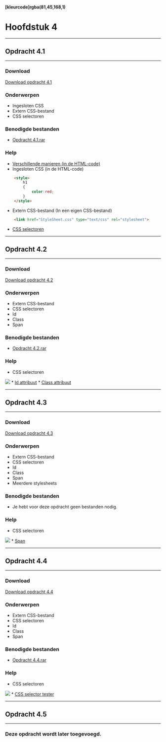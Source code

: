 #### [kleurcode]rgba(81,45,168,1)

# Hoofdstuk 4

---
## Opdracht 4.1
---

### Download
<a href="https://elo.kw1c.nl/CMS/Studie/811%20ICT-Academie/811%20VakkenInhoud/%5BB.14%20HTM%5D%20HTMLCSS/Productie/02.%20Opdrachten/Hoofdstuk%204/Opdracht%204.1.pdf" target="_blank">Download opdracht 4.1</a>

### Onderwerpen
*   Ingesloten CSS
*   Extern CSS-bestand
*   CSS selectoren

### Benodigde bestanden
*   <a href="https://elo.kw1c.nl/CMS/Studie/811%20ICT-Academie/811%20VakkenInhoud/%5BB.14%20HTM%5D%20HTMLCSS/Productie/02.%20Opdrachten/Hoofdstuk%204/Resources/Opdracht%204.1.rar" target="_blank">Opdracht 4.1.rar</a>

### Help
*   <a href="http://www.w3schools.com/css/css_howto.asp" target="_blank">Verschillende manieren (in de HTML-code)</a>
*   Ingesloten CSS (in de HTML-code)

```html
    <style>
        h1
        {
            color:red;
        }
    </style>
```

*   Extern CSS-bestand (In een eigen CSS-bestand)

```html
    <link href="StyleSheet.css" type="text/css" rel="stylesheet">
```

*   <a href="http://www.w3schools.com/cssref/css_selectors.asp" target="_blank">CSS selectoren</a>

---
## Opdracht 4.2
---

### Download
<a href="https://elo.kw1c.nl/CMS/Studie/811%20ICT-Academie/811%20VakkenInhoud/%5BB.14%20HTM%5D%20HTMLCSS/Productie/02.%20Opdrachten/Hoofdstuk%204/Opdracht%204.2.pdf" target="_blank">Download opdracht 4.2</a>

### Onderwerpen
*   Extern CSS-bestand
*   CSS selectoren
*   Id
*   Class
*   Span

### Benodigde bestanden
*   <a href="https://elo.kw1c.nl/CMS/Studie/811%20ICT-Academie/811%20VakkenInhoud/%5BB.14%20HTM%5D%20HTMLCSS/Productie/02.%20Opdrachten/Hoofdstuk%204/Resources/Opdracht%204.2.rar" target="_blank">Opdracht 4.2.rar</a>

### Help
*   CSS selectoren
<img src="https://elo.kw1c.nl/CMS/Studie/811%20ICT-Academie/811%20VakkenInhoud/%5BB.14%20HTM%5D%20HTMLCSS/Productie/02.%20Opdrachten/Hoofdstuk%204/Resources/Selectoren1.jpg">
*   <a href="http://www.w3schools.com/tags/att_global_id.asp" target="_blank">Id attribuut</a>
*   <a href="http://www.w3schools.com/tags/att_global_class.asp" target="_blank">Class attribuut</a>

---
## Opdracht 4.3
---

### Download
<a href="https://elo.kw1c.nl/CMS/Studie/811%20ICT-Academie/811%20VakkenInhoud/%5BB.14%20HTM%5D%20HTMLCSS/Productie/02.%20Opdrachten/Hoofdstuk%204/Opdracht%204.3.pdf" target="_blank">Download opdracht 4.3</a>

### Onderwerpen
*   Extern CSS-bestand
*   CSS selectoren
*   Id
*   Class
*   Span
*   Meerdere stylesheets

### Benodigde bestanden
*   Je hebt voor deze opdracht geen bestanden nodig.

### Help
*   CSS selectoren
<img src="https://elo.kw1c.nl/CMS/Studie/811%20ICT-Academie/811%20VakkenInhoud/%5BB.14%20HTM%5D%20HTMLCSS/Productie/02.%20Opdrachten/Hoofdstuk%204/Resources/Selectoren2.jpg">
*   <a href="http://www.w3schools.com/tags/tag_span.asp" target="_blank">Span</a>

---
## Opdracht 4.4
---

### Download
<a href="https://elo.kw1c.nl/CMS/Studie/811%20ICT-Academie/811%20VakkenInhoud/%5BB.14%20HTM%5D%20HTMLCSS/Productie/02.%20Opdrachten/Hoofdstuk%204/Opdracht%204.4.pdf" target="_blank">Download opdracht 4.4</a>

### Onderwerpen
*   Extern CSS-bestand
*   CSS selectoren
*   Id
*   Class
*   Span

### Benodigde bestanden
*   <a href="https://elo.kw1c.nl/CMS/Studie/811%20ICT-Academie/811%20VakkenInhoud/%5BB.14%20HTM%5D%20HTMLCSS/Productie/02.%20Opdrachten/Hoofdstuk%204/Resources/Opdracht%204.4.rar" target="_blank">Opdracht 4.4.rar</a>

### Help
*   CSS selectoren
<img src="https://elo.kw1c.nl/CMS/Studie/811%20ICT-Academie/811%20VakkenInhoud/%5BB.14%20HTM%5D%20HTMLCSS/Productie/02.%20Opdrachten/Hoofdstuk%204/Resources/Selectoren3.jpg">
*   <a href="http://www.w3schools.com/cssref/trysel.asp" target="_blank">CSS selector tester</a>

---
## Opdracht 4.5
---

### Deze opdracht wordt later toegevoegd.